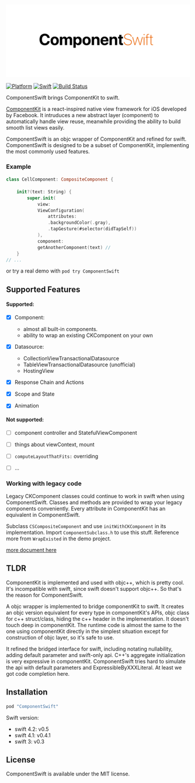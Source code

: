 
<p align="center"><img src="/etc/logo.png" width="512"></p>

[![Platform](https://img.shields.io/cocoapods/p/ComponentSwift.svg?style=flat)](http://cocoapods.org/pods/ComponentSwift)
[![Swift](https://img.shields.io/badge/swift-4.2-orange.svg?style=flat)](#)
[![Build Status](https://travis-ci.org/leavez/ComponentSwift.svg?branch=master)](https://travis-ci.org/leavez/ComponentSwift)


ComponentSwift brings ComponentKit to swift.

[ComponentKit](http://componentkit.org) is a react-inspired native view framework for iOS developed by Facebook. It intruduces a new abstract layer (component) to automatically handle view reuse, meanwhile providing the ability to build smooth list views easily.

ComponentSwift is an objc wrapper of ComponentKit and refined for swift. ComponentSwift is designed to be a subset of ComponentKit, implementing the most commonly used features.

### Example

```Swift
class CellComponent: CompositeComponent {

    init?(text: String) {
        super.init(
            view:
            ViewConfiguration(
                attributes:
                .backgroundColor(.gray),
                .tapGesture(#selector(didTapSelf))
            ),
            component:
            getAnotherComponent(text) //
    }
// ...

```
or try a real demo with `pod try ComponentSwift`

## Supported Features
#### Supported:
- [x] Component:
  -  almost all built-in components.
  -  ability to wrap an existing CKComponent on your own
- [x] Datasource: 
  - CollectionViewTransactionalDatasource
  - TableViewTransactionalDatasource (unofficial) 
  - HostingView
- [x] Response Chain and Actions
- [x] Scope and State
- [x] Animation


#### Not supported:
- [ ] component controller and StatefulViewComponent 
- [ ] things about viewContext, mount
- [ ] `computeLayoutThatFits:` overriding
- [ ] ...


### Working with legacy code

Legacy CKComponent classes could continue to work in swift when using ComponentSwift. Classes and methods are provided to wrap your legacy components conveniently. Every attribute in ComponentKit has an equivalent in ComponentSwift.

Subclass `CSCompositeComponent` and use `initWithCKComponent` in its implementation. Import `ComponentSubclass.h` to use this stuff. Reference more from `WrapExisted` in the demo project.

[more document here](/etc/doc.md)

## TLDR
ComponentKit is implemented and used with objc++, which is pretty cool. It's incompatible with swift, since swift doesn't support objc++. So that's the reason for ComponentSwift.

A objc wrapper is implemented to bridge componentKit to swift. It creates an objc version equivalent for every type in componentKit's APIs, objc class for c++ struct/class, hiding the c++ header in the implementation. It doesn't touch deep in componentKit. The runtime code is almost the same to the one using componentKit directly in the simplest situation except for construction of objc layer, so it's safe to use.

It refined the bridged interface for swift, including notating nullability, adding default parameter and swift-only api. C++'s aggregate initialization is very expressive in componentKit. ComponentSwift tries hard to simulate the api with default parameters and ExpressibleByXXXLiteral. At least we got code completion here.


## Installation

```ruby
pod "ComponentSwift"
```

Swift version:

- swift 4.2: v0.5
- swift 4.1: v0.4.1 
- swift 3: v0.3

## License

ComponentSwift is available under the MIT license. 




